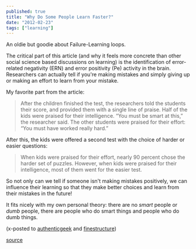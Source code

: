 ```yaml
---
published: true
title: "Why Do Some People Learn Faster?"
date: "2012-02-23"
tags: ["learning"]
---
```

An oldie but goodie about Failure-Learning loops.

The critical part of this article (and why it feels more concrete than other social science based discussions on learning) is the identification of error-related negativity (ERN) and error positivity (Pe) activity in the brain. Researchers can actually tell if you&apos;re making mistakes and simply giving up or making an effort to learn from your mistake.

My favorite part from the article:

> After the children finished the test, the researchers told the students their score, and provided them with a single line of praise. Half of the kids were praised for their intelligence. “You must be smart at this,” the researcher said. The other students were praised for their effort: “You must have worked really hard.”

After this, the kids were offered a second test with the choice of harder or easier questions:

> When kids were praised for their effort, nearly 90 percent chose the harder set of puzzles. However, when kids were praised for their intelligence, most of them went for the easier test.

So not only can we tell if someone isn&apos;t making mistakes positively, we can influence their learning so that they make better choices and learn from their mistakes in the future!

It fits nicely with my own personal theory: there are no *smart* people or *dumb* people, there are people who do smart things and people who do dumb things.

(x-posted to [authenticgeek](http://blog.nickoneill.name) and [finestructure](http://www.finestructure.com))

<a href="http://www.wired.com/wiredscience/2011/10/why-do-some-people-learn-faster-2/">source</a>
